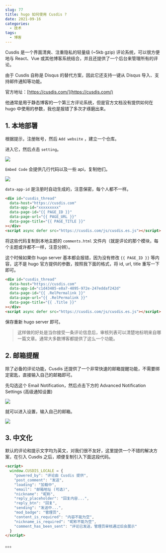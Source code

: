 ```yaml
---
slug: 77
title: hugo 如何使用 Cusdis ?
date: 2021-09-16
categories: 
  - 技术
tags: 
  - 博客
---
```





Cusdis 是一个界面清爽、注重隐私的轻量级 (~5kb gzip) 评论系统，可以很方便地与 React、Vue 或其他博客系统结合，并且还提供了一个后台来管理所有的评论。

由于 Cusdis 自称是 Disqus 的替代方案，因此它还支持一键从 Disqus 导入、支持邮件通知等功能。

官方地址：[https://cusdis.com/](https://cusdis.com/)

他通常是用于静态博客的一个第三方评论系统，但是官方文档没有提供如何在 hugo 中使用的参数，我也是报错了多次才琢磨出来。

## 1. 本地部署

根据提示，注册账号，然后 `Add website` ，建立一个仓库。

进入它，然后点击 `setting`。

![](https://imgurl.zishu.me/images/old/2021/09/16/68aa68c985a8a9560645c60a98adad6f.png)

`Embed Code` 会提供几行代码以及一些 api，复制他们。

![](https://imgurl.zishu.me/images/old/2021/09/16/059b79361e36b23f0c4ee59f2d69a990.png)

`data-app-id` 是注册时自动生成的，注意保密，每个人都不一样。

```html
<div id="cusdis_thread"
  data-host="https://cusdis.com"
  data-app-id="xxxxxxxxx"
  data-page-id="{{ PAGE_ID }}"
  data-page-url="{{ PAGE_URL }}"
  data-page-title="{{ PAGE_TITLE }}"
></div>
<script async defer src="https://cusdis.com/js/cusdis.es.js"></script>
```

将这些代码复制到本地主题的 `comments.html` 文件内（就是评论的那个模块，每个主题或许都不一样，注意分辨）。

这个时候如果你 hugo server 基本都会报错，因为没有修改 `{{ PAGE_ID }}` 等内容，这不是 hugo 官方提供的参数，按照我下面的格式，将 id, url, title 重写一下即可。

```html
<div id="cusdis_thread"
  data-host="https://cusdis.com"
  data-app-id="c1d43485-e8a7-4895-972e-247eddaf242d"
  data-page-id="{{ .RelPermalink }}"
  data-page-url="{{ .RelPermalink }}"
  data-page-title="{{ .Title }}"
></div>
<script async defer src="https://cusdis.com/js/cusdis.es.js"></script>
```

保存重新 hugo server 即可。

>这样做的好处是当你接受一条评论信息后，审核列表可以清楚地标明来自哪一篇文章。通常大多数博客都提供了这么一个功能。

## 2. 邮箱提醒

除了必备的评论功能，Cusdis 还提供了一个非常快速的邮箱提醒功能，不需要绑定密匙，直接输入自己的邮箱即可。

先勾选这个 Email Notification，然后点击下方的 Advanced Notification Settings (高级通知设置)

![](https://imgurl.zishu.me/images/old/2021/09/16/75641c05cbe66afcbb4ffdfb79bb464e.png)

就可以进入设置，输入自己的邮箱。

![](https://imgurl.zishu.me/images/old/2021/09/16/a3d47cb11f1662d3894da79ead79d852.png)

## 3. 中文化

默认的评论和提示文字均为英文，对我们很不友好，这里提供一个不错的解决方案，在引入 Cusdis 之后，顺便复制引入下面这段代码。

```html
<script>
  window.CUSDIS_LOCALE = {
    "powered_by": "评论由 Cusdis 提供",
    "post_comment": "发送",
    "loading": "加载中",
    "email": "邮箱地址 (可选)",
    "nickname": "昵称",
    "reply_placeholder": "回复内容...",
    "reply_btn": "回复",
    "sending": "发送中...",
    "mod_badge": "管理员",
    "content_is_required": "内容不能为空",
    "nickname_is_required": "昵称不能为空",
    "comment_has_been_sent": "评论已发送，管理员审核通过后会展示"
  }
</script>
```

。。。